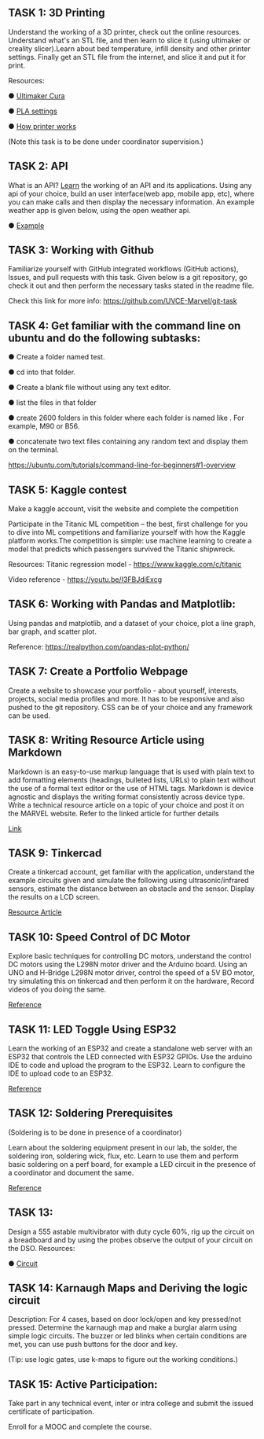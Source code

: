 ## TASK 1: 3D Printing

Understand the working of a 3D printer, check out the online resources. Understand what's an
STL file, and then learn to slice it (using ultimaker or creality slicer).Learn about bed
temperature, infill density and other printer settings. Finally get an STL file from the internet, and
slice it and put it for print.

Resources:

● [Ultimaker Cura](https://ultimaker.com/software/ultimaker-cura/)

● [PLA settings](https://standardprintco.com/read/pla-filament-printing-guide-how-to-succeed-printing-pla-and-troubleshooting-common-problems-step-by-step)

● [How printer works](https://www.makeuseof.com/tag/what-is-3d-printing-and-how-exactly-does-it-work/aa/)

(Note this task is to be done under coordinator supervision.)


## TASK 2: API

What is an API? [Learn](https://www.youtube.com/watch?v=s7wmiS2mSXY) the working of an API and its applications. Using any api of your choice,
build an user interface(web app, mobile app, etc), where you can make calls and then display
the necessary information. An example weather app is given below, using the open weather api.

● [Example](https://www.youtube.com/watch?v=HAVPicZJ9ik&feature=youtu.be)


## TASK 3: Working with Github

Familiarize yourself with GitHub integrated workflows (GitHub actions), Issues, and pull requests
with this task. Given below is a git repository, go check it out and then perform the necessary
tasks stated in the readme file.

Check this link for more info:
https://github.com/UVCE-Marvel/git-task


## TASK 4: Get familiar with the command line on ubuntu and do the following subtasks:
● Create a folder named test.

● cd into that folder.

● Create a blank file without using any text editor.

● list the files in that folder

● create 2600 folders in this folder where each folder is named like . For example, M90 or
B56.

● concatenate two text files containing any random text and display them on the terminal.

https://ubuntu.com/tutorials/command-line-for-beginners#1-overview


## TASK 5: Kaggle contest
Make a kaggle account, visit the website and complete the competition

Participate in the Titanic ML competition – the best, first challenge for you to dive into ML
competitions and familiarize yourself with how the Kaggle platform works.The competition is
simple: use machine learning to create a model that predicts which passengers survived the
Titanic shipwreck.

Resources:
Titanic regression model - https://www.kaggle.com/c/titanic

Video reference - https://youtu.be/I3FBJdiExcg


## TASK 6: Working with Pandas and Matplotlib:

Using pandas and matplotlib, and a dataset of your choice, plot a line graph, bar graph, and
scatter plot.

Reference:
https://realpython.com/pandas-plot-python/


## TASK 7: Create a Portfolio Webpage

Create a website to showcase your portfolio - about yourself, interests, projects, social media
profiles and more. It has to be responsive and also pushed to the git repository. CSS can be of
your choice and any framework can be used.


## TASK 8: Writing Resource Article using Markdown

Markdown is an easy-to-use markup language that is used with plain text to add formatting
elements (headings, bulleted lists, URLs) to plain text without the use of a formal text editor or
the use of HTML tags. Markdown is device agnostic and displays the writing format consistently
across device type.
Write a technical resource article on a topic of your choice and post it on the MARVEL website.
Refer to the linked article for further details

[Link](https://hub.uvcemarvel.in/article/52f92f36-fb8a-45da-8f28-686bf4efefff)


## TASK 9: Tinkercad

Create a tinkercad account, get familiar with the application, understand the example circuits
given and simulate the following using ultrasonic/infrared sensors, estimate the distance
between an obstacle and the sensor. Display the results on a LCD screen.

[Resource Article](https://www.geeksforgeeks.org/distance-measurement-using-ultrasonic-sensor-and-arduino/)
 
## TASK 10: Speed Control of DC Motor

Explore basic techniques for controlling DC motors, understand the control DC motors using the
L298N motor driver and the Arduino board. Using an UNO and H-Bridge L298N motor driver,
control the speed of a 5V BO motor, try simulating this on tinkercad and then perform it on the
hardware, Record videos of you doing the same.

[Reference]([https://www.geeksforgeeks.org/distance-measurement-using-ultrasonic-sensor-and-arduino/](https://howtomechatronics.com/tutorials/arduino/arduino-dc-motor-control-tutorial-l298n-pwm-h-bridge/))


## TASK 11: LED Toggle Using ESP32

Learn the working of an ESP32 and create a standalone web server with an ESP32 that
controls the LED connected with ESP32 GPIOs. Use the arduino IDE to code and upload the
program to the ESP32. Learn to configure the IDE to upload code to an ESP32.

[Reference](https://microdigisoft.com/control-leds-using-esp32-web-server-in-arduino-ide/)


## TASK 12: Soldering Prerequisites

(Soldering is to be done in presence of a coordinator)

Learn about the soldering equipment present in our lab, the solder, the soldering iron, soldering
wick, flux, etc. Learn to use them and perform basic soldering on a perf board, for example a
LED circuit in the presence of a coordinator and document the same.

[Reference](https://www.makerspaces.com/how-to-solder/)


## TASK 13:

Design a 555 astable multivibrator with duty cycle 60%, rig up the circuit on a breadboard and
by using the probes observe the output of your circuit on the DSO.
Resources:

● [Circuit](https://www.electronics-tutorials.ws/waveforms/555_oscillator.html)


## TASK 14: Karnaugh Maps and Deriving the logic circuit

Description: For 4 cases, based on door lock/open and key pressed/not pressed. Determine the
karnaugh map and make a burglar alarm using simple logic circuits. The buzzer or led blinks
when certain conditions are met, you can use push buttons for the door and key.

(Tip: use logic gates, use k-maps to figure out the working conditions.)


## TASK 15: Active Participation:

Take part in any technical event, inter or intra college and submit the issued certificate of
participation.

Enroll for a MOOC and complete the course.
